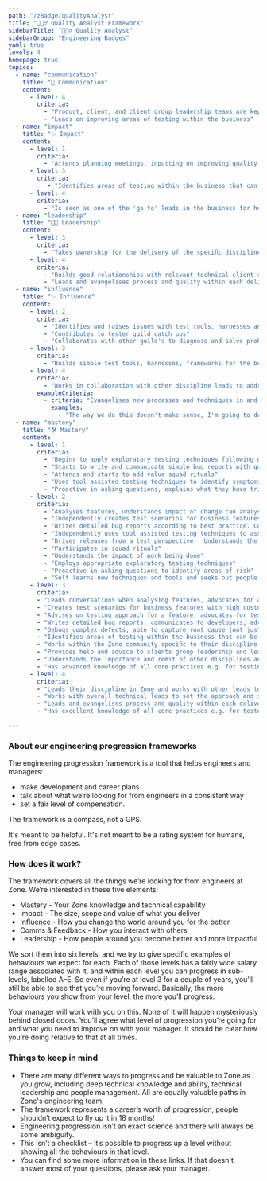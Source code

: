 ```yaml
---
path: "/zBadge/qualityAnalyst"
title: "🕵🏽‍♂️ Quality Analyst Framework"
sidebarTitle: "🕵🏽‍♂️ Quality Analyst"
sidebarGroup: "Engineering Badges"
yaml: true
levels: 4
homepage: true
topics:
  - name: "communication"
    title: "💬 Communication"
    content:
      - level: 4
        criteria:
          - "Product, client, and client group leadership teams are kept up-to-date with relevant information as required"
          - "Leads on improving areas of testing within the business"
  - name: "impact"
    title: "💥 Impact"
    content:
      - level: 1
        criteria:
          - "Attends planning meetings, inputting on improving quality early and can identify simple risks"
      - level: 3
        criteria:
           - "Identifies areas of testing within the business that can be improved and suggests improvements"
      - level: 4
        criteria:
          - "Is seen as one of the 'go to' leads in the business for help and advice"
  - name: "leadership"
    title: "👩‍💼 Leadership"
    content:
      - level: 3
        criteria:
          - "Takes ownership for the delivery of the speciﬁc discipline for one of Zones engagements"
      - level: 4
        criteria:
          - "Builds good relationships with relevant technical client stakeholders to ensure trust and eﬀective communication / collaboration with the client."
          - "Leads and evangelises process and quality within each delivery. Supports other disciplines drive their own quality and process"
  - name: "influence"
    title: "✨ Influence"
    content:
      - level: 2
        criteria:
          - "Identifies and raises issues with test tools, harnesses and frameworks used"
          - "Contributes to tester guild catch ups"
          - "Collaborates with other guild's to diagnose and solve problems"
      - level: 3
        criteria:
          - "Builds simple test tools, harnesses, frameworks for the benefit of all testers"
      - level: 4
        criteria:
          - "Works in collaboration with other discipline leads to address any challenge by understanding root cause and generate solutions"
        exampleCriteria:
          - criteria: "Evangelises new processes and techniques in and outside of the client group"
            examples:
              - "The way we do this doesn't make sense, I'm going to do something about it and explain it to the wider team in a lunch session"
  - name: "mastery"
    title: "🛠️ Mastery"
    content:
      - level: 1
        criteria:
          - "Begins to apply exploratory testing techniques following guidance and training materials"
          - "Starts to write and communicate simple bug reports with guidance"
          - "Attends and starts to add value squad rituals"
          - "Uses tool assisted testing techniques to identify symptoms of bugs"
          - "Proactive in asking questions, explains what they have tried so far and why that hasn’t worked"
      - level: 2
        criteria:
          - "Analyses features, understands impact of change can analyse what areas will be affected by a change"
          - "Independently creates test scenarios for business features with high customer visibility and medium business risk"
          - "Writes detailed bug reports according to best practice. Communicates clearly to the engineers with little need for clarification"
          - "Independently uses tool assisted testing techniques to assist in determining a bug’s root cause"
          - "Drives releases from a test perspective.  Understands the need for quality and weighs up bug impact vs feature impact to assist release decisions"
          - "Participates in squad rituals"
          - "Understands the impact of work being done"
          - "Employs appropriate exploratory testing techniques"
          - "Proactive in asking questions to identify areas of risk"
          - "Self learns new techniques and tools and seeks out people who can assist them"
      - level: 3
        criteria:
        - "Leads conversations when analysing features, advocates for acceptance criteria to be included (Example: advocates for accessibility acceptance criteria to be included in a front-end story)"
        - "Creates test scenarios for business features with high customer visibility and high business risk. Advises others on how to create test scenarios"
        - "Advises on testing approach for a feature, advocates for testing lower down the test pyramid (Example: pushes testing of some acceptance criteria down into the unit tests, works with developers to help that happen)"
        - "Writes detailed bug reports, communicates to developers, advocates for fixes, contributes to defining best practice"
        - "Debugs complex defects, able to capture root cause (not just symptoms)"
        - "Identifies areas of testing within the business that can be improved and suggests improvements"
        - "Works within the Zone community speciﬁc to their discipline to advance new processes and techniques in and outside the client group"
        - "Provides help and advice to clients group leadership and lead developers"
        - "Understands the importance and remit of other disciplines and supports them to ensure quality throughout the feature lifecycle"
        - "Has advanced knowledge of all core practices e.g. for testing automation + manual + accessibility, also holds a basic understanding of noncore Zone testing practices e.g. security / Vulnerability, performance testing"
      - level: 4
        criteria:
        - "Leads their discipline in Zone and works with other leads to provide direction and advancement"
        - "Works with overall technical leads to set the approach and strategy for projects within the client group"
        - "Leads and evangelises process and quality within each delivery. Supports other disciplines drive their own quality and process"
        - "Has excellent knowledge of all core practices e.g. for testers automation + manual + accessibility. Also holds a rudimentary working knowledge of non-core Zone discipline practices e.g. for testers security / Vulnerability, performance testing"

---
```

### About our engineering progression frameworks
The engineering progression framework is a tool that helps engineers and managers:
- make development and career plans
- talk about what we’re looking for from engineers in a consistent way
- set a fair level of compensation.

The framework is a compass, not a GPS.

It's meant to be helpful. It's not meant to be a rating system for humans, free from edge cases.

### How does it work?
The framework covers all the things we’re looking for from engineers at Zone. We’re interested in these five elements:
- Mastery - Your Zone knowledge and technical capability
- Impact - The size, scope and value of what you deliver
- Influence - How you change the world around you for the better
- Comms & Feedback - How you interact with others
- Leadership - How people around you become better and more impactful

We sort them into six levels, and we try to give specific examples of behaviours we expect for each. Each of those levels has a fairly wide salary range associated with it, and within each level you can progress in sub-levels, labelled A–E. So even if you’re at level 3 for a couple of years, you’ll still be able to see that you’re moving forward. Basically, the more behaviours you show from your level, the more you’ll progress.

Your manager will work with you on this. None of it will happen mysteriously behind closed doors. You’ll agree what level of progression you’re going for and what you need to improve on with your manager. It should be clear how you’re doing relative to that at all times.

### Things to keep in mind
- There are many different ways to progress and be valuable to Zone as you grow, including deep technical knowledge and ability, technical leadership and people management. All are equally valuable paths in Zone's engineering team.
- The framework represents a career’s worth of progression, people shouldn’t expect to fly up it in 18 months!
- Engineering progression isn’t an exact science and there will always be some ambiguity.
- This isn’t a checklist – it’s possible to progress up a level without showing all the behaviours in that level.
- You can find some more information in these links. If that doesn't answer most of your questions, please ask your manager.
